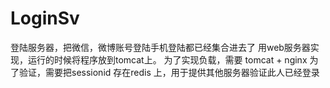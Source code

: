 # LoginSv
登陆服务器，把微信，微博账号登陆手机登陆都已经集合进去了
用web服务器实现，运行的时候将程序放到tomcat上。
为了实现负载，需要 tomcat + nginx 
为了验证，需要把sessionid 存在redis 上，用于提供其他服务器验证此人已经登录
